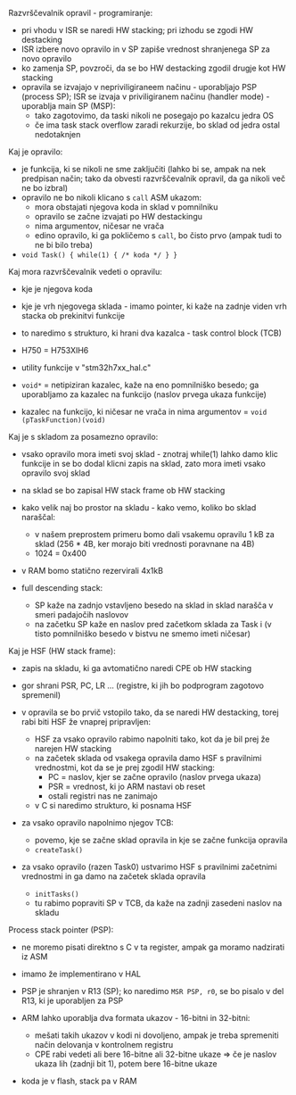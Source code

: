 Razvrščevalnik opravil - programiranje:
- pri vhodu v ISR se naredi HW stacking; pri izhodu se zgodi HW destacking
- ISR izbere novo opravilo in v SP zapiše vrednost shranjenega SP za novo opravilo
- ko zamenja SP, povzroči, da se bo HW destacking zgodil drugje kot HW stacking
- opravila se izvajajo v nepriviligiraneem načinu - uporabljajo PSP (process SP); ISR se izvaja v priviligiranem načinu (handler mode) - uporablja main SP (MSP):
	- tako zagotovimo, da taski nikoli ne posegajo po kazalcu jedra OS
	- če ima task stack overflow zaradi rekurzije, bo sklad od jedra ostal nedotaknjen

Kaj je opravilo:
- je funkcija, ki se nikoli ne sme zaključiti (lahko bi se, ampak na nek predpisan način; tako da obvesti razvrščevalnik opravil, da ga nikoli več ne bo izbral)
- opravilo ne bo nikoli klicano s `call` ASM ukazom:
	- mora obstajati njegova koda in sklad v pomnilniku
	- opravilo se začne izvajati po HW destackingu
	- nima argumentov, ničesar ne vrača
	- edino opravilo, ki ga pokličemo s `call`, bo čisto prvo (ampak tudi to ne bi bilo treba)
- `void Task() { while(1) { /* koda */ } }`

Kaj mora razvrščevalnik vedeti o opravilu:
- kje je njegova koda
- kje je vrh njegovega sklada - imamo pointer, ki kaže na zadnje viden vrh stacka ob prekinitvi funkcije
- to naredimo s strukturo, ki hrani dva kazalca - task control block (TCB)

- H750 = H753XIH6
- utility funkcije v "stm32h7xx_hal.c"
- `void*` = netipiziran kazalec, kaže na eno pomnilniško besedo; ga uporabljamo za kazalec na funkcijo (naslov prvega ukaza funkcije)
- kazalec na funkcijo, ki ničesar ne vrača in nima argumentov = `void (pTaskFunction)(void)`

Kaj je s skladom za posamezno opravilo:
- vsako opravilo mora imeti svoj sklad - znotraj while(1) lahko damo klic funkcije in se bo dodal klicni zapis na sklad, zato mora imeti vsako opravilo svoj sklad
- na sklad se bo zapisal HW stack frame ob HW stacking
- kako velik naj bo prostor na skladu - kako vemo, koliko bo sklad naraščal:
	- v našem preprostem primeru bomo dali vsakemu opravilu 1 kB za sklad (256 \* 4B, ker morajo biti vrednosti poravnane na 4B)
	- 1024 = 0x400

- v RAM bomo statično rezervirali 4x1kB
- full descending stack:
	- SP kaže na zadnjo vstavljeno besedo na sklad in sklad narašča v smeri padajočih naslovov
	- na začetku SP kaže en naslov pred začetkom sklada za Task i (v tisto pomnilniško besedo v bistvu ne smemo imeti ničesar)

Kaj je HSF (HW stack frame):
- zapis na skladu, ki ga avtomatično naredi CPE ob HW stacking
- gor shrani PSR, PC, LR ... (registre, ki jih bo podprogram zagotovo spremenil)
- v opravila se bo prvič vstopilo tako, da se naredi HW destacking, torej rabi biti HSF že vnaprej pripravljen:
	- HSF za vsako opravilo rabimo napolniti tako, kot da je bil prej že narejen HW stacking
	- na začetek sklada od vsakega opravila damo HSF s pravilnimi vrednostmi, kot da se je prej zgodil HW stacking:
		- PC = naslov, kjer se začne opravilo (naslov prvega ukaza)
		- PSR = vrednost, ki jo ARM nastavi ob reset
		- ostali registri nas ne zanimajo
	- v C si naredimo strukturo, ki posnama HSF

- za vsako opravilo napolnimo njegov TCB:
	- povemo, kje se začne sklad opravila in kje se začne funkcija opravila
	- `createTask()`
- za vsako opravilo (razen Task0) ustvarimo HSF s pravilnimi začetnimi vrednostmi in ga damo na začetek sklada opravila
	- `initTasks()`
	- tu rabimo popraviti SP v TCB, da kaže na zadnji zasedeni naslov na skladu

Process stack pointer (PSP):
- ne moremo pisati direktno s C v ta register, ampak ga moramo nadzirati iz ASM
- imamo že implementirano v HAL
- PSP je shranjen v R13 (SP); ko naredimo `MSR PSP, r0`, se bo pisalo v del R13, ki je uporabljen za PSP

- ARM lahko uporablja dva formata ukazov - 16-bitni in 32-bitni:
	- mešati takih ukazov v kodi ni dovoljeno, ampak je treba spremeniti način delovanja v kontrolnem registru
	- CPE rabi vedeti ali bere 16-bitne ali 32-bitne ukaze => če je naslov ukaza lih (zadnji bit 1), potem bere 16-bitne ukaze

- koda je v flash, stack pa v RAM